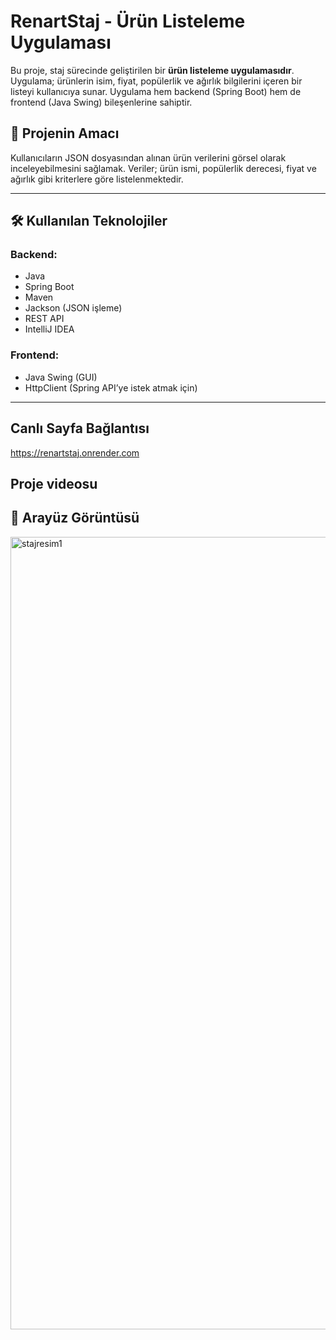 # RenartStaj - Ürün Listeleme Uygulaması

Bu proje, staj sürecinde geliştirilen bir **ürün listeleme uygulamasıdır**. Uygulama; ürünlerin isim, fiyat, popülerlik ve ağırlık bilgilerini içeren bir listeyi kullanıcıya sunar. Uygulama hem backend (Spring Boot) hem de frontend (Java Swing) bileşenlerine sahiptir.

## 🚀 Projenin Amacı

Kullanıcıların JSON dosyasından alınan ürün verilerini görsel olarak inceleyebilmesini sağlamak. Veriler; ürün ismi, popülerlik derecesi, fiyat ve ağırlık gibi kriterlere göre listelenmektedir.

---

## 🛠 Kullanılan Teknolojiler

### Backend:
- Java 
- Spring Boot
- Maven
- Jackson (JSON işleme)
- REST API
- IntelliJ IDEA

### Frontend:
- Java Swing (GUI)
- HttpClient (Spring API’ye istek atmak için)

---



## Canlı Sayfa Bağlantısı

https://renartstaj.onrender.com


## Proje videosu



## 📸 Arayüz Görüntüsü



<img width="1268" alt="stajresim1" src="https://github.com/user-attachments/assets/12149ab5-a42a-4297-9547-b368970461ea" />

